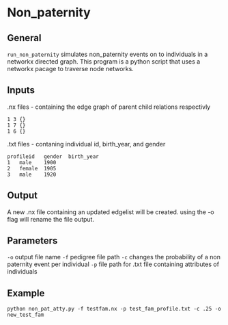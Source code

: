 # Non_paternity

## General
`run_non_paternity` simulates non_paternity events on to individuals in a networkx directed graph. This program is a python script that uses a networkx pacage to traverse node networks.  

## Inputs 
.nx files - containing the edge graph of parent child relations respectivly
```
1 3 {}
1 7 {}
1 6 {}
```
.txt files - contaning individual id, birth_year, and gender
```
profileid   gender  birth_year
1	male	1900
2	female	1905
3	male	1920
```

## Output
A new .nx file containing an updated edgelist will be created. using the -o flag will rename the file output. 

## Parameters
`-o` output file name
`-f` pedigree file path
`-c` changes the probability of a non paternity event per individual
`-p` file path for .txt file containing attributes of individuals

## Example
```
python non_pat_atty.py -f testfam.nx -p test_fam_profile.txt -c .25 -o new_test_fam
```
